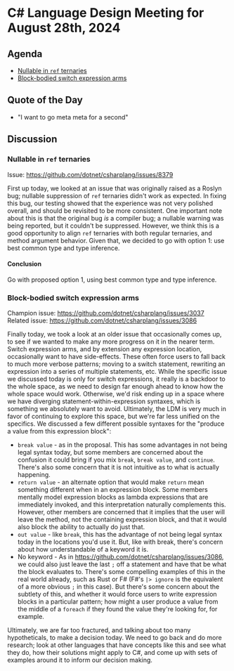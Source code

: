 # C# Language Design Meeting for August 28th, 2024

## Agenda

- [Nullable in `ref` ternaries](#nullable-in-ref-ternaries)
- [Block-bodied switch expression arms](#block-bodied-switch-expression-arms)

## Quote of the Day

- "I want to go meta meta for a second"

## Discussion

### Nullable in `ref` ternaries

Issue: https://github.com/dotnet/csharplang/issues/8379

First up today, we looked at an issue that was originally raised as a Roslyn bug; nullable suppression of `ref` ternaries didn't work as expected. In fixing this bug, our testing showed
that the experience was not very polished overall, and should be revisited to be more consistent. One important note about this is that the original bug _is_ a compiler bug; a nullable
warning was being reported, but it couldn't be suppressed. However, we think this is a good opportunity to align `ref` ternaries with both regular ternaries, and method argument behavior.
Given that, we decided to go with option 1: use best common type and type inference.

#### Conclusion

Go with proposed option 1, using best common type and type inference.

### Block-bodied switch expression arms

Champion issue: https://github.com/dotnet/csharplang/issues/3037  
Related issue: https://github.com/dotnet/csharplang/issues/3086

Finally today, we took a look at an older issue that occasionally comes up, to see if we wanted to make any more progress on it in the nearer term. Switch expression arms, and by extension
any expression location, occasionally want to have side-effects. These often force users to fall back to much more verbose patterns; moving to a switch statement, rewriting an expression
into a series of multiple statements, etc. While the specific issue we discussed today is only for switch expressions, it really is a backdoor to the whole space, as we need to design far
enough ahead to know how the whole space would work. Otherwise, we'd risk ending up in a space where we have diverging statement-within-expression syntaxes, which is something we absolutely
want to avoid. Ultimately, the LDM is very much in favor of continuing to explore this space, but we're far less unified on the specifics. We discussed a few different possible syntaxes for
the "produce a value from this expression block":

* `break value` - as in the proposal. This has some advantages in not being legal syntax today, but some members are concerned about the confusion it could bring if you mix `break`, `break value`,
  and `continue`. There's also some concern that it is not intuitive as to what is actually happening.
* `return value` - an alternate option that would make `return` mean something different when in an expression block. Some members mentally model expression blocks as lambda expressions that
  are immediately invoked, and this interpretation naturally complements this. However, other members are concerned that it implies that the user will leave the method, not the containing
  expression block, and that it would also block the ability to actually do just that.
* `out value` - like `break`, this has the advantage of not being legal syntax today in the locations you'd use it. But, like with break, there's concern about how understandable of a keyword
  it is.
* No keyword - As in https://github.com/dotnet/csharplang/issues/3086, we could also just leave the last `;` off a statement and have that be what the block evaluates to. There's some compelling
  examples of this in the real world already, such as Rust or F# (F#'s `|> ignore` is the equivalent of a more obvious `;` in this case). But there's some concern about the subtlety of this,
  and whether it would force users to write expression blocks in a particular pattern; how might a user produce a value from the middle of a `foreach` if they found the value they're looking
  for, for example.

Ultimately, we are far too fractured, and talking about too many hypotheticals, to make a decision today. We need to go back and do more research; look at other languages that have concepts like
this and see what they do, how their solutions might apply to C#, and come up with sets of examples around it to inform our decision making.
